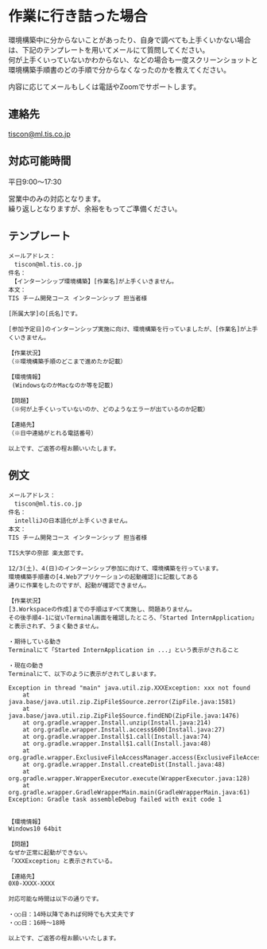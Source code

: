# 作業に行き詰った場合

環境構築中に分からないことがあったり、自身で調べても上手くいかない場合は、下記のテンプレートを用いてメールにて質問してください。  
何が上手くいっていないかわからない、などの場合も一度スクリーンショットと環境構築手順書のどの手順で分からなくなったのかを教えてください。  

内容に応じてメールもしくは電話やZoomでサポートします。

## 連絡先

tiscon@ml.tis.co.jp

## 対応可能時間

平日9:00～17:30

営業中のみの対応となります。  
繰り返しとなりますが、余裕をもってご準備ください。

## テンプレート

```
メールアドレス：
　tiscon@ml.tis.co.jp
件名：
　【インターンシップ環境構築】[作業名]が上手くいきません。
本文：
TIS チーム開発コース インターンシップ 担当者様

[所属大学]の[氏名]です。

[参加予定日]のインターンシップ実施に向け、環境構築を行っていましたが、[作業名]が上手くいきません。

【作業状況】
（※環境構築手順のどこまで進めたか記載）

【環境情報】
 (WindowsなのかMacなのか等を記載)

【問題】
（※何が上手くいっていないのか、どのようなエラーが出ているのか記載）

【連絡先】
（※日中連絡がとれる電話番号）

以上です、ご返答の程お願いいたします。
```

## 例文

```
メールアドレス：
　tiscon@ml.tis.co.jp
件名：
　intelliJの日本語化が上手くいきません。
本文：
TIS チーム開発コース インターンシップ 担当者様

TIS大学の奈部 楽太郎です。

12/3(土)、4(日)のインターンシップ参加に向けて、環境構築を行っています。
環境構築手順書の[4.Webアプリケーションの起動確認]に記載してある
通りに作業をしたのですが、起動が確認できません。

【作業状況】
[3.Workspaceの作成]までの手順はすべて実施し、問題ありません。
その後手順4-1に従いTerminal画面を確認したところ、「Started InternApplication」 と表示されず、うまく動きません。

・期待している動き
Terminalにて「Started InternApplication in ...」という表示がされること

・現在の動き
Terminalにて、以下のように表示がされてしまいます。

Exception in thread "main" java.util.zip.XXXException: xxx not found
	at java.base/java.util.zip.ZipFile$Source.zerror(ZipFile.java:1581)
	at java.base/java.util.zip.ZipFile$Source.findEND(ZipFile.java:1476)
	at org.gradle.wrapper.Install.unzip(Install.java:214)
	at org.gradle.wrapper.Install.access$600(Install.java:27)
	at org.gradle.wrapper.Install$1.call(Install.java:74)
	at org.gradle.wrapper.Install$1.call(Install.java:48)
	at org.gradle.wrapper.ExclusiveFileAccessManager.access(ExclusiveFileAccessManager.java:65)
	at org.gradle.wrapper.Install.createDist(Install.java:48)
	at org.gradle.wrapper.WrapperExecutor.execute(WrapperExecutor.java:128)
	at org.gradle.wrapper.GradleWrapperMain.main(GradleWrapperMain.java:61)
Exception: Gradle task assembleDebug failed with exit code 1


【環境情報】
Windows10 64bit

【問題】
なぜか正常に起動ができない。
「XXXException」と表示されている。

【連絡先】
0X0-XXXX-XXXX

対応可能な時間は以下の通りです。

・○○日：14時以降であれば何時でも大丈夫です
・○○日：16時～18時

以上です、ご返答の程お願いいたします。
```
